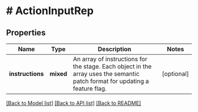 # # ActionInputRep

## Properties

Name | Type | Description | Notes
------------ | ------------- | ------------- | -------------
**instructions** | **mixed** | An array of instructions for the stage. Each object in the array uses the semantic patch format for updating a feature flag. | [optional]

[[Back to Model list]](../../README.md#models) [[Back to API list]](../../README.md#endpoints) [[Back to README]](../../README.md)

